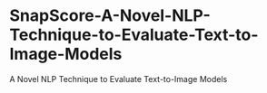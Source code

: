 # SnapScore-A-Novel-NLP-Technique-to-Evaluate-Text-to-Image-Models
A Novel NLP Technique to Evaluate Text-to-Image Models
